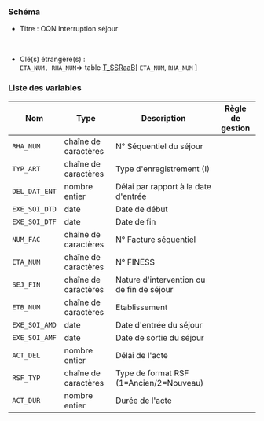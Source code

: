 ### Schéma


- Titre : OQN Interruption séjour
<br />



- Clé(s) étrangère(s) : <br />
`ETA_NUM, RHA_NUM`=> table [T_SSRaaB](/tables/T_SSRaaB)[ `ETA_NUM`, `RHA_NUM` ]<br />

 
### Liste des variables

Nom | Type | Description | Règle de gestion
-|-|-|-
`RHA_NUM`| chaîne de caractères |N° Séquentiel du séjour||
`TYP_ART`| chaîne de caractères |Type d'enregistrement (I)||
`DEL_DAT_ENT`| nombre entier |Délai par rapport à la date d'entrée||
`EXE_SOI_DTD`| date |Date de début||
`EXE_SOI_DTF`| date |Date de fin||
`NUM_FAC`| chaîne de caractères |N° Facture séquentiel||
`ETA_NUM`| chaîne de caractères |N° FINESS||
`SEJ_FIN`| chaîne de caractères |Nature d'intervention ou de fin de séjour||
`ETB_NUM`| chaîne de caractères |Etablissement||
`EXE_SOI_AMD`| date |Date d'entrée du séjour||
`EXE_SOI_AMF`| date |Date de sortie du séjour||
`ACT_DEL`| nombre entier |Délai de l'acte||
`RSF_TYP`| chaîne de caractères |Type de format RSF (1=Ancien/2=Nouveau)||
`ACT_DUR`| nombre entier |Durée de l'acte||